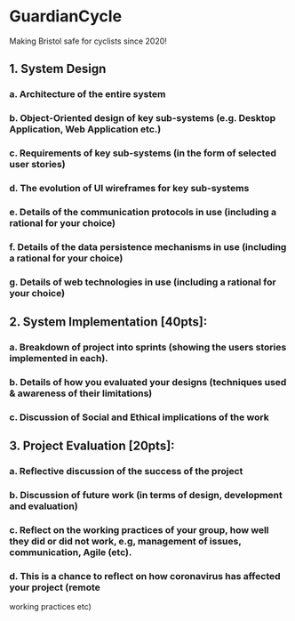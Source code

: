 # GuardianCycle

Making Bristol safe for cyclists since 2020!

## 1. System Design
### a. Architecture of the entire system
### b. Object-Oriented design of key sub-systems (e.g. Desktop Application, Web Application etc.)
### c. Requirements of key sub-systems (in the form of selected user stories)
### d. The evolution of UI wireframes for key sub-systems
### e. Details of the communication protocols in use (including a rational for your choice)
### f. Details of the data persistence mechanisms in use (including a rational for your choice)
### g. Details of web technologies in use (including a rational for your choice)

## 2. System Implementation [40pts]:
### a. Breakdown of project into sprints (showing the users stories implemented in each).
### b. Details of how you evaluated your designs (techniques used & awareness of their limitations)
### c. Discussion of Social and Ethical implications of the work

## 3. Project Evaluation [20pts]:
### a. Reflective discussion of the success of the project
### b. Discussion of future work (in terms of design, development and evaluation)
### c. Reflect on the working practices of your group, how well they did or did not work, e.g, management of issues, communication, Agile (etc).
### d. This is a chance to reflect on how coronavirus has affected your project (remote
working practices etc)
